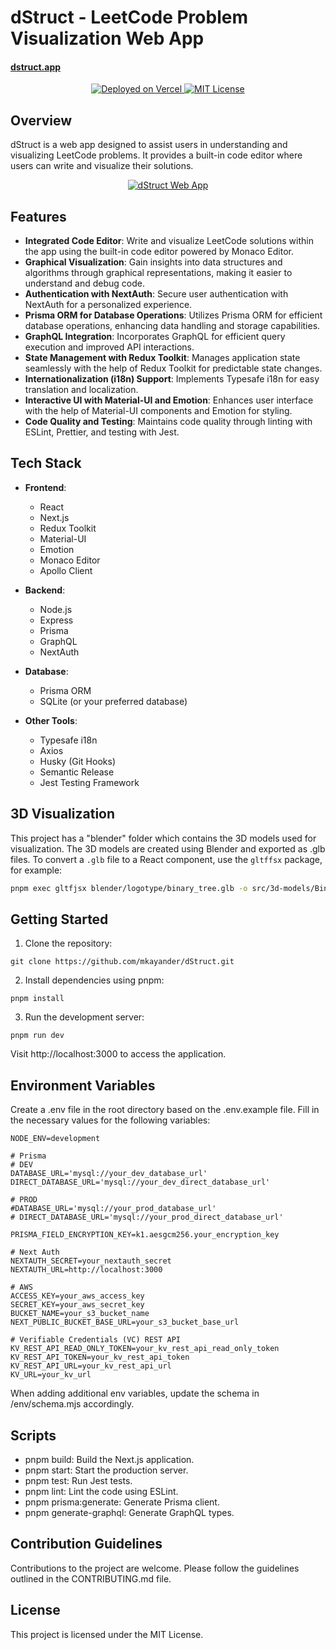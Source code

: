 # dStruct - LeetCode Problem Visualization Web App

#### [dstruct.app](https://dstruct.app/)

<p align="center">
  <a href="https://dstruct.app">
    <img src="https://therealsujitk-vercel-badge.vercel.app/?app=dstruct&style=for-the-badge" alt="Deployed on Vercel" />
  </a>
  <a href="/LICENSE">
    <img src="https://img.shields.io/badge/license-MIT-blue?style=for-the-badge" alt="MIT License" />
  </a>
</p>

## Overview

dStruct is a web app designed to assist users in understanding and visualizing LeetCode problems. It provides a built-in
code editor where users can write and visualize their solutions.

<p align="center">
  <a href="https://dstruct.app/playground">
    <img src="https://i.imgur.com/Q1FRwaK.png" alt="dStruct Web App" />
  </a>
</p>

## Features

- **Integrated Code Editor**: Write and visualize LeetCode solutions within the app using the built-in code editor
  powered by Monaco Editor.
- **Graphical Visualization**: Gain insights into data structures and algorithms through graphical representations,
  making it easier to understand and debug code.
- **Authentication with NextAuth**: Secure user authentication with NextAuth for a personalized experience.
- **Prisma ORM for Database Operations**: Utilizes Prisma ORM for efficient database operations, enhancing data handling
  and storage capabilities.
- **GraphQL Integration**: Incorporates GraphQL for efficient query execution and improved API interactions.
- **State Management with Redux Toolkit**: Manages application state seamlessly with the help of Redux Toolkit for
  predictable state changes.
- **Internationalization (i18n) Support**: Implements Typesafe i18n for easy translation and localization.
- **Interactive UI with Material-UI and Emotion**: Enhances user interface with the help of Material-UI components and
  Emotion for styling.
- **Code Quality and Testing**: Maintains code quality through linting with ESLint, Prettier, and testing with Jest.

## Tech Stack

- **Frontend**:

  - React
  - Next.js
  - Redux Toolkit
  - Material-UI
  - Emotion
  - Monaco Editor
  - Apollo Client

- **Backend**:

  - Node.js
  - Express
  - Prisma
  - GraphQL
  - NextAuth

- **Database**:

  - Prisma ORM
  - SQLite (or your preferred database)

- **Other Tools**:
  - Typesafe i18n
  - Axios
  - Husky (Git Hooks)
  - Semantic Release
  - Jest Testing Framework

## 3D Visualization

This project has a "blender" folder which contains the 3D models used for visualization. The 3D models are created using
Blender and exported as .glb files.
To convert a `.glb` file to a React component, use the `gltffsx` package, for example:

```bash
pnpm exec gltfjsx blender/logotype/binary_tree.glb -o src/3d-models/BinaryTree.tsx -TtD
```

## Getting Started

1. Clone the repository:

```
git clone https://github.com/mkayander/dStruct.git
```

2. Install dependencies using pnpm:

```
pnpm install
```

3. Run the development server:

```
pnpm run dev
```

Visit http://localhost:3000 to access the application.

## Environment Variables

Create a .env file in the root directory based on the .env.example file. Fill in the necessary values for the following
variables:

```
NODE_ENV=development

# Prisma
# DEV
DATABASE_URL='mysql://your_dev_database_url'
DIRECT_DATABASE_URL='mysql://your_dev_direct_database_url'

# PROD
#DATABASE_URL='mysql://your_prod_database_url'
# DIRECT_DATABASE_URL='mysql://your_prod_direct_database_url'

PRISMA_FIELD_ENCRYPTION_KEY=k1.aesgcm256.your_encryption_key

# Next Auth
NEXTAUTH_SECRET=your_nextauth_secret
NEXTAUTH_URL=http://localhost:3000

# AWS
ACCESS_KEY=your_aws_access_key
SECRET_KEY=your_aws_secret_key
BUCKET_NAME=your_s3_bucket_name
NEXT_PUBLIC_BUCKET_BASE_URL=your_s3_bucket_base_url

# Verifiable Credentials (VC) REST API
KV_REST_API_READ_ONLY_TOKEN=your_kv_rest_api_read_only_token
KV_REST_API_TOKEN=your_kv_rest_api_token
KV_REST_API_URL=your_kv_rest_api_url
KV_URL=your_kv_url
```

When adding additional env variables, update the schema in /env/schema.mjs accordingly.

## Scripts

- pnpm build: Build the Next.js application.
- pnpm start: Start the production server.
- pnpm test: Run Jest tests.
- pnpm lint: Lint the code using ESLint.
- pnpm prisma:generate: Generate Prisma client.
- pnpm generate-graphql: Generate GraphQL types.

## Contribution Guidelines

Contributions to the project are welcome. Please follow the guidelines outlined in the CONTRIBUTING.md file.

## License

This project is licensed under the MIT License.
